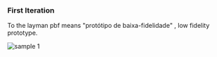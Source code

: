 ### First Iteration 

To the layman pbf means "protótipo de baixa-fidelidade" , low fidelity prototype.

![sample 1](https://github.com/ipm/bakeoff-1/pbf1/photos/pbf-1-1.jpg)

